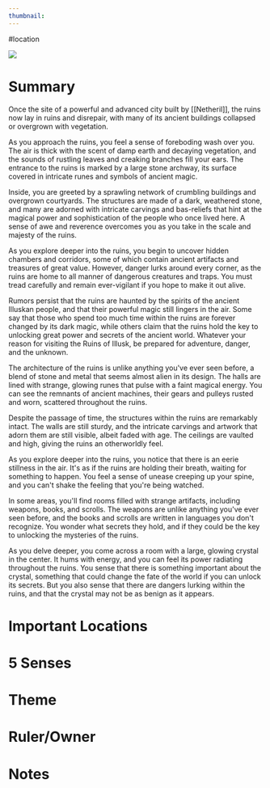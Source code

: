 ```yaml
---
thumbnail:
---
```

#location

![](https://i.imgur.com/zVFIE44.png)

# Summary

Once the site of a powerful and advanced city built by [[Netheril]], the ruins now lay in ruins and disrepair, with many of its ancient buildings collapsed or overgrown with vegetation.

As you approach the ruins, you feel a sense of foreboding wash over you. The air is thick with the scent of damp earth and decaying vegetation, and the sounds of rustling leaves and creaking branches fill your ears. The entrance to the ruins is marked by a large stone archway, its surface covered in intricate runes and symbols of ancient magic.

Inside, you are greeted by a sprawling network of crumbling buildings and overgrown courtyards. The structures are made of a dark, weathered stone, and many are adorned with intricate carvings and bas-reliefs that hint at the magical power and sophistication of the people who once lived here. A sense of awe and reverence overcomes you as you take in the scale and majesty of the ruins.

As you explore deeper into the ruins, you begin to uncover hidden chambers and corridors, some of which contain ancient artifacts and treasures of great value. However, danger lurks around every corner, as the ruins are home to all manner of dangerous creatures and traps. You must tread carefully and remain ever-vigilant if you hope to make it out alive.

Rumors persist that the ruins are haunted by the spirits of the ancient Illuskan people, and that their powerful magic still lingers in the air. Some say that those who spend too much time within the ruins are forever changed by its dark magic, while others claim that the ruins hold the key to unlocking great power and secrets of the ancient world. Whatever your reason for visiting the Ruins of Illusk, be prepared for adventure, danger, and the unknown.

The architecture of the ruins is unlike anything you've ever seen before, a blend of stone and metal that seems almost alien in its design. The halls are lined with strange, glowing runes that pulse with a faint magical energy. You can see the remnants of ancient machines, their gears and pulleys rusted and worn, scattered throughout the ruins.

Despite the passage of time, the structures within the ruins are remarkably intact. The walls are still sturdy, and the intricate carvings and artwork that adorn them are still visible, albeit faded with age. The ceilings are vaulted and high, giving the ruins an otherworldly feel.

As you explore deeper into the ruins, you notice that there is an eerie stillness in the air. It's as if the ruins are holding their breath, waiting for something to happen. You feel a sense of unease creeping up your spine, and you can't shake the feeling that you're being watched.

In some areas, you'll find rooms filled with strange artifacts, including weapons, books, and scrolls. The weapons are unlike anything you've ever seen before, and the books and scrolls are written in languages you don't recognize. You wonder what secrets they hold, and if they could be the key to unlocking the mysteries of the ruins.

As you delve deeper, you come across a room with a large, glowing crystal in the center. It hums with energy, and you can feel its power radiating throughout the ruins. You sense that there is something important about the crystal, something that could change the fate of the world if you can unlock its secrets. But you also sense that there are dangers lurking within the ruins, and that the crystal may not be as benign as it appears.

# Important Locations
# 5 Senses
# Theme
# Ruler/Owner
# Notes
